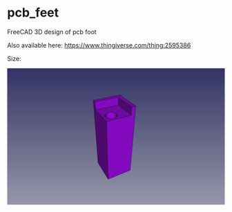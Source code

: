 # pcb_feet

FreeCAD 3D design of pcb foot

Also available here: https://www.thingiverse.com/thing:2595386

Size:

![in](https://github.com/Antony76/pcb_feet/blob/master/pcb_feet.png)
